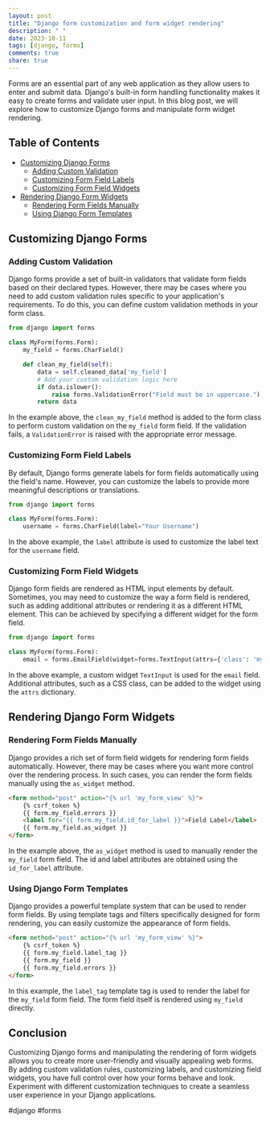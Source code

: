 ```yaml
---
layout: post
title: "Django form customization and form widget rendering"
description: " "
date: 2023-10-11
tags: [django, forms]
comments: true
share: true
---
```


Forms are an essential part of any web application as they allow users to enter and submit data. Django's built-in form handling functionality makes it easy to create forms and validate user input. In this blog post, we will explore how to customize Django forms and manipulate form widget rendering.

## Table of Contents
- [Customizing Django Forms](#customizing-django-forms)
  - [Adding Custom Validation](#adding-custom-validation)
  - [Customizing Form Field Labels](#customizing-form-field-labels)
  - [Customizing Form Field Widgets](#customizing-form-field-widgets)
- [Rendering Django Form Widgets](#rendering-django-form-widgets)
  - [Rendering Form Fields Manually](#rendering-form-fields-manually)
  - [Using Django Form Templates](#using-django-form-templates)

## Customizing Django Forms

### Adding Custom Validation

Django forms provide a set of built-in validators that validate form fields based on their declared types. However, there may be cases where you need to add custom validation rules specific to your application's requirements. To do this, you can define custom validation methods in your form class.

```python
from django import forms

class MyForm(forms.Form):
    my_field = forms.CharField()

    def clean_my_field(self):
        data = self.cleaned_data['my_field']
        # Add your custom validation logic here
        if data.islower():
            raise forms.ValidationError("Field must be in uppercase.")
        return data
```

In the example above, the `clean_my_field` method is added to the form class to perform custom validation on the `my_field` form field. If the validation fails, a `ValidationError` is raised with the appropriate error message.

### Customizing Form Field Labels

By default, Django forms generate labels for form fields automatically using the field's name. However, you can customize the labels to provide more meaningful descriptions or translations.

```python
from django import forms

class MyForm(forms.Form):
    username = forms.CharField(label="Your Username")
```

In the above example, the `label` attribute is used to customize the label text for the `username` field.

### Customizing Form Field Widgets

Django form fields are rendered as HTML input elements by default. Sometimes, you may need to customize the way a form field is rendered, such as adding additional attributes or rendering it as a different HTML element. This can be achieved by specifying a different widget for the form field.

```python
from django import forms

class MyForm(forms.Form):
    email = forms.EmailField(widget=forms.TextInput(attrs={'class': 'my-class'}))
```

In the above example, a custom widget `TextInput` is used for the `email` field. Additional attributes, such as a CSS class, can be added to the widget using the `attrs` dictionary.

## Rendering Django Form Widgets

### Rendering Form Fields Manually

Django provides a rich set of form field widgets for rendering form fields automatically. However, there may be cases where you want more control over the rendering process. In such cases, you can render the form fields manually using the `as_widget` method.

```html
<form method="post" action="{% url 'my_form_view' %}">
    {% csrf_token %}
    {{ form.my_field.errors }}
    <label for="{{ form.my_field.id_for_label }}">Field Label</label>
    {{ form.my_field.as_widget }}
</form>
```

In the example above, the `as_widget` method is used to manually render the `my_field` form field. The id and label attributes are obtained using the `id_for_label` attribute.

### Using Django Form Templates

Django provides a powerful template system that can be used to render form fields. By using template tags and filters specifically designed for form rendering, you can easily customize the appearance of form fields.

```html
<form method="post" action="{% url 'my_form_view' %}">
    {% csrf_token %}
    {{ form.my_field.label_tag }}
    {{ form.my_field }}
    {{ form.my_field.errors }}
</form>
```

In this example, the `label_tag` template tag is used to render the label for the `my_field` form field. The form field itself is rendered using `my_field` directly.

## Conclusion

Customizing Django forms and manipulating the rendering of form widgets allows you to create more user-friendly and visually appealing web forms. By adding custom validation rules, customizing labels, and customizing field widgets, you have full control over how your forms behave and look. Experiment with different customization techniques to create a seamless user experience in your Django applications.

#django #forms
